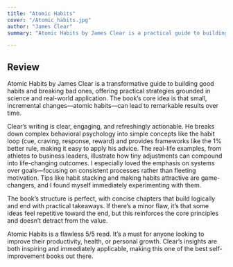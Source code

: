 ```yaml
---
title: "Atomic Habits"
cover: "/Atomic_habits.jpg"
author: "James Clear"
summary: "Atomic Habits by James Clear is a practical guide to building lasting habits through small, incremental changes that compound over time. Clear emphasizes the habit loop—cue, craving, response, reward—and suggests making good habits obvious, attractive, easy, and satisfying while making bad habits invisible, unattractive, difficult, and unsatisfying. By focusing on 1% daily improvements, aligning habits with your desired identity (e.g., “I’m a writer” vs. “I need to write”), and using strategies like habit stacking and the two-minute rule, you can create systems that drive significant results. The book underscores that consistency, environment design, and persistence through the plateau of latent potential are key to transforming your life through tiny, sustainable habits."

---
```

## Review

Atomic Habits by James Clear is a transformative guide to building good habits and breaking bad ones, offering practical strategies grounded in science and real-world application. The book’s core idea is that small, incremental changes—atomic habits—can lead to remarkable results over time.

Clear’s writing is clear, engaging, and refreshingly actionable. He breaks down complex behavioral psychology into simple concepts like the habit loop (cue, craving, response, reward) and provides frameworks like the 1% better rule, making it easy to apply his advice. The real-life examples, from athletes to business leaders, illustrate how tiny adjustments can compound into life-changing outcomes. I especially loved the emphasis on systems over goals—focusing on consistent processes rather than fleeting motivation. Tips like habit stacking and making habits attractive are game-changers, and I found myself immediately experimenting with them.

The book’s structure is perfect, with concise chapters that build logically and end with practical takeaways. If there’s a minor flaw, it’s that some ideas feel repetitive toward the end, but this reinforces the core principles and doesn’t detract from the value.

Atomic Habits is a flawless 5/5 read. It’s a must for anyone looking to improve their productivity, health, or personal growth. Clear’s insights are both inspiring and immediately applicable, making this one of the best self-improvement books out there.

